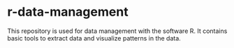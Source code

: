 # r-data-management
This repository is used for data management with the software R. It contains basic tools to extract data and visualize patterns in the data.

